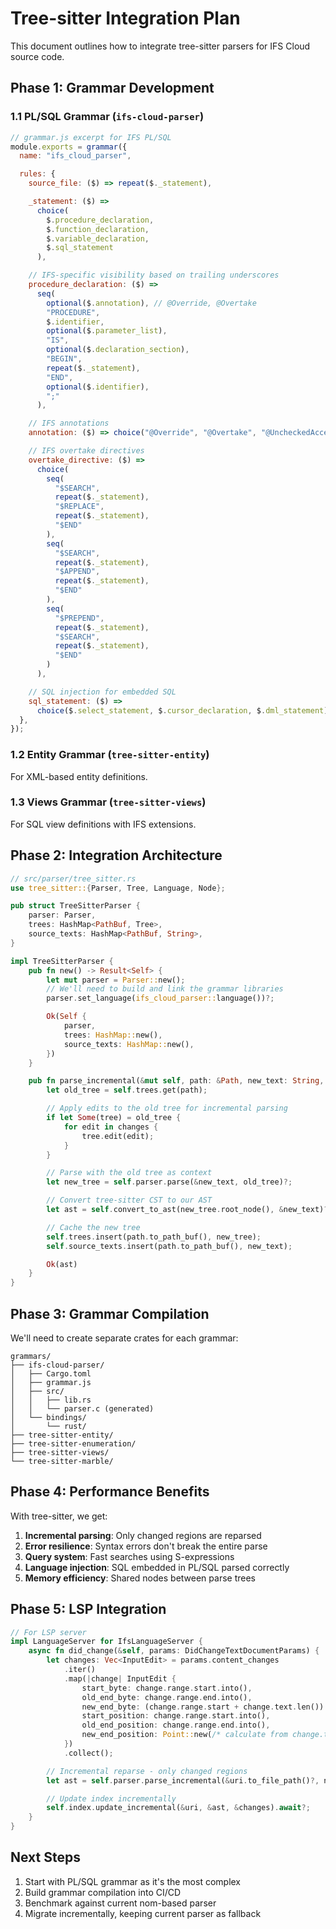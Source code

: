 # Tree-sitter Integration Plan

This document outlines how to integrate tree-sitter parsers for IFS Cloud source code.

## Phase 1: Grammar Development

### 1.1 PL/SQL Grammar (`ifs-cloud-parser`)

```javascript
// grammar.js excerpt for IFS PL/SQL
module.exports = grammar({
  name: "ifs_cloud_parser",

  rules: {
    source_file: ($) => repeat($._statement),

    _statement: ($) =>
      choice(
        $.procedure_declaration,
        $.function_declaration,
        $.variable_declaration,
        $.sql_statement
      ),

    // IFS-specific visibility based on trailing underscores
    procedure_declaration: ($) =>
      seq(
        optional($.annotation), // @Override, @Overtake
        "PROCEDURE",
        $.identifier,
        optional($.parameter_list),
        "IS",
        optional($.declaration_section),
        "BEGIN",
        repeat($._statement),
        "END",
        optional($.identifier),
        ";"
      ),

    // IFS annotations
    annotation: ($) => choice("@Override", "@Overtake", "@UncheckedAccess"),

    // IFS overtake directives
    overtake_directive: ($) =>
      choice(
        seq(
          "$SEARCH",
          repeat($._statement),
          "$REPLACE",
          repeat($._statement),
          "$END"
        ),
        seq(
          "$SEARCH",
          repeat($._statement),
          "$APPEND",
          repeat($._statement),
          "$END"
        ),
        seq(
          "$PREPEND",
          repeat($._statement),
          "$SEARCH",
          repeat($._statement),
          "$END"
        )
      ),

    // SQL injection for embedded SQL
    sql_statement: ($) =>
      choice($.select_statement, $.cursor_declaration, $.dml_statement),
  },
});
```

### 1.2 Entity Grammar (`tree-sitter-entity`)

For XML-based entity definitions.

### 1.3 Views Grammar (`tree-sitter-views`)

For SQL view definitions with IFS extensions.

## Phase 2: Integration Architecture

```rust
// src/parser/tree_sitter.rs
use tree_sitter::{Parser, Tree, Language, Node};

pub struct TreeSitterParser {
    parser: Parser,
    trees: HashMap<PathBuf, Tree>,
    source_texts: HashMap<PathBuf, String>,
}

impl TreeSitterParser {
    pub fn new() -> Result<Self> {
        let mut parser = Parser::new();
        // We'll need to build and link the grammar libraries
        parser.set_language(ifs_cloud_parser::language())?;

        Ok(Self {
            parser,
            trees: HashMap::new(),
            source_texts: HashMap::new(),
        })
    }

    pub fn parse_incremental(&mut self, path: &Path, new_text: String, changes: &[InputEdit]) -> Result<AstNode> {
        let old_tree = self.trees.get(path);

        // Apply edits to the old tree for incremental parsing
        if let Some(tree) = old_tree {
            for edit in changes {
                tree.edit(edit);
            }
        }

        // Parse with the old tree as context
        let new_tree = self.parser.parse(&new_text, old_tree)?;

        // Convert tree-sitter CST to our AST
        let ast = self.convert_to_ast(new_tree.root_node(), &new_text)?;

        // Cache the new tree
        self.trees.insert(path.to_path_buf(), new_tree);
        self.source_texts.insert(path.to_path_buf(), new_text);

        Ok(ast)
    }
}
```

## Phase 3: Grammar Compilation

We'll need to create separate crates for each grammar:

```
grammars/
├── ifs-cloud-parser/
│   ├── Cargo.toml
│   ├── grammar.js
│   ├── src/
│   │   ├── lib.rs
│   │   └── parser.c (generated)
│   └── bindings/
│       └── rust/
├── tree-sitter-entity/
├── tree-sitter-enumeration/
├── tree-sitter-views/
└── tree-sitter-marble/
```

## Phase 4: Performance Benefits

With tree-sitter, we get:

1. **Incremental parsing**: Only changed regions are reparsed
2. **Error resilience**: Syntax errors don't break the entire parse
3. **Query system**: Fast searches using S-expressions
4. **Language injection**: SQL embedded in PL/SQL parsed correctly
5. **Memory efficiency**: Shared nodes between parse trees

## Phase 5: LSP Integration

```rust
// For LSP server
impl LanguageServer for IfsLanguageServer {
    async fn did_change(&self, params: DidChangeTextDocumentParams) {
        let changes: Vec<InputEdit> = params.content_changes
            .iter()
            .map(|change| InputEdit {
                start_byte: change.range.start.into(),
                old_end_byte: change.range.end.into(),
                new_end_byte: (change.range.start + change.text.len()).into(),
                start_position: change.range.start.into(),
                old_end_position: change.range.end.into(),
                new_end_position: Point::new(/* calculate from change.text */),
            })
            .collect();

        // Incremental reparse - only changed regions
        let ast = self.parser.parse_incremental(&uri.to_file_path()?, new_text, &changes)?;

        // Update index incrementally
        self.index.update_incremental(&uri, &ast, &changes).await?;
    }
}
```

## Next Steps

1. Start with PL/SQL grammar as it's the most complex
2. Build grammar compilation into CI/CD
3. Benchmark against current nom-based parser
4. Migrate incrementally, keeping current parser as fallback
